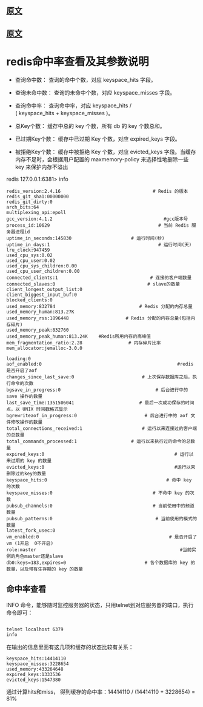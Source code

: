 
## [原文](https://blog.csdn.net/lanbingkafei/article/details/42425705)

## [原文](https://my.oschina.net/u/3255899/blog/1163032)


# redis命中率查看及其参数说明


- 查询命中数： 查询的命中个数，对应 keyspace_hits 字段。

- 查询未命中数： 查询的未命中个数，对应 keyspace_misses 字段。

- 查询命中率： 查询命中率，对应 keyspace_hits / ( keyspace_hits + keyspace_misses )。

- 总Key个数： 缓存中总的 key 个数，所有 db 的 key 个数总和。

- 已过期Key个数： 缓存中已过期 Key 个数，对应 expired_keys 字段。

- 被拒绝Key个数： 缓存中被拒绝 Key 个数，对应 evicted_keys 字段。当缓存内存不足时，会根据用户配置的 maxmemory-policy 来选择性地删除一些 key 来保护内存不溢出


 
redis 127.0.0.1:6381> info

```
redis_version:2.4.16                                  # Redis 的版本
redis_git_sha1:00000000
redis_git_dirty:0
arch_bits:64
multiplexing_api:epoll
gcc_version:4.1.2                                         #gcc版本号
process_id:10629                                        # 当前 Redis 服务器进程id
uptime_in_seconds:145830                      # 运行时间(秒)
uptime_in_days:1                                        # 运行时间(天)
lru_clock:947459                                        
used_cpu_sys:0.02
used_cpu_user:0.02
used_cpu_sys_children:0.00
used_cpu_user_children:0.00
connected_clients:1                                  # 连接的客户端数量
connected_slaves:0                                  # slave的数量
client_longest_output_list:0
client_biggest_input_buf:0
blocked_clients:0
used_memory:832784                               # Redis 分配的内存总量
used_memory_human:813.27K
used_memory_rss:1896448                     # Redis 分配的内存总量(包括内存碎片)
used_memory_peak:832760                
used_memory_peak_human:813.24K    #Redis所用内存的高峰值
mem_fragmentation_ratio:2.28                 # 内存碎片比率
mem_allocator:jemalloc-3.0.0                 

loading:0
aof_enabled:0                                                  #redis是否开启了aof
changes_since_last_save:0                         # 上次保存数据库之后，执行命令的次数
bgsave_in_progress:0                                   # 后台进行中的 save 操作的数量
last_save_time:1351506041                        # 最后一次成功保存的时间点，以 UNIX 时间戳格式显示
bgrewriteaof_in_progress:0                         # 后台进行中的 aof 文件修改操作的数量
total_connections_received:1                      # 运行以来连接过的客户端的总数量
total_commands_processed:1                    # 运行以来执行过的命令的总数量
expired_keys:0                                                # 运行以来过期的 key 的数量
evicted_keys:0                                                #运行以来删除过的key的数量
keyspace_hits:0                                            # 命中 key 的次数
keyspace_misses:0                                     # 不命中 key 的次数
pubsub_channels:0                                     # 当前使用中的频道数量
pubsub_patterns:0                                      # 当前使用的模式的数量
latest_fork_usec:0                                      
vm_enabled:0                                                # 是否开启了 vm (1开启  0不开启)
role:master                                                     #当前实例的角色master还是slave
db0:keys=183,expires=0                             # 各个数据库的 key 的数量，以及带有生存期的 key 的数量
```

## 命中率查看 

INFO  命令，能够随时监控服务器的状态，只用telnet到对应服务器的端口，执行命令即可：
```bash

telnet localhost 6379  
info 

```
在输出的信息里面有这几项和缓存的状态比较有关系：
 
```
keyspace_hits:14414110  
keyspace_misses:3228654  
used_memory:433264648  
expired_keys:1333536  
evicted_keys:1547380 
```

通过计算hits和miss， 得到缓存的命中率：14414110 / (14414110 + 3228654) = 81%  
